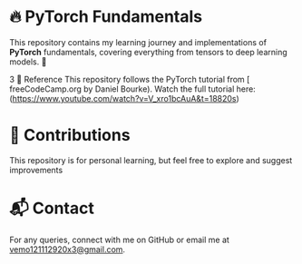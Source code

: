 # 🔥 PyTorch Fundamentals  

This repository contains my learning journey and implementations of **PyTorch** fundamentals, covering everything from tensors to deep learning models. 🚀  

3 📖 Reference
This repository follows the PyTorch tutorial from [
freeCodeCamp.org
 by  Daniel Bourke).
Watch the full tutorial here: (https://www.youtube.com/watch?v=V_xro1bcAuA&t=18820s)


# 📌 Contributions
This repository is for personal learning, but feel free to explore and suggest improvements

# 📬 Contact
For any queries, connect with me on GitHub or email me at vemo121112920x3@gmail.com.
